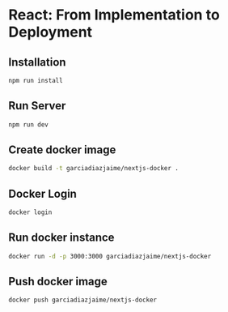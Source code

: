 # React: From Implementation to Deployment

## Installation

```bash
npm run install
```

## Run Server

```bash
npm run dev
```

## Create docker image

```bash
docker build -t garciadiazjaime/nextjs-docker .
```

## Docker Login

```bash
docker login
```

## Run docker instance

```bash
docker run -d -p 3000:3000 garciadiazjaime/nextjs-docker
```

## Push docker image

```bash
docker push garciadiazjaime/nextjs-docker
```
